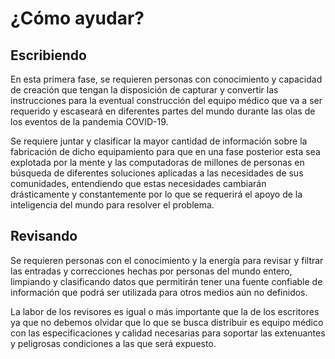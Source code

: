 # ¿Cómo ayudar?

## Escribiendo

En esta primera fase, se requieren personas con conocimiento y capacidad de creación que tengan la disposición de capturar y convertir las instrucciones para la eventual construcción del equipo médico que va a ser requerido y escaseará en diferentes partes del mundo durante las olas de los eventos de la pandemia COVID-19.

Se requiere juntar y clasificar la mayor cantidad de información sobre la fabricación de dicho equipamiento para que en una fase posterior esta sea explotada por la mente y las computadoras de millones de personas en búsqueda de diferentes soluciones aplicadas a las necesidades de sus comunidades, entendiendo que estas necesidades cambiarán drásticamente y constantemente por lo que se requerirá el apoyo de la inteligencia  del mundo para resolver el problema.



## Revisando

Se requieren personas con el conocimiento y la energía para revisar y filtrar las entradas y correcciones hechas por personas del mundo entero, limpiando y clasificando datos que permitirán tener una fuente confiable de información que podrá ser utilizada para otros medios aún no definidos. 

La labor de los revisores es igual o más importante que la de los escritores ya que no debemos olvidar que lo que se busca distribuir es equipo médico con las especificaciones y calidad necesarias para soportar las extenuantes y peligrosas condiciones a las que será expuesto.